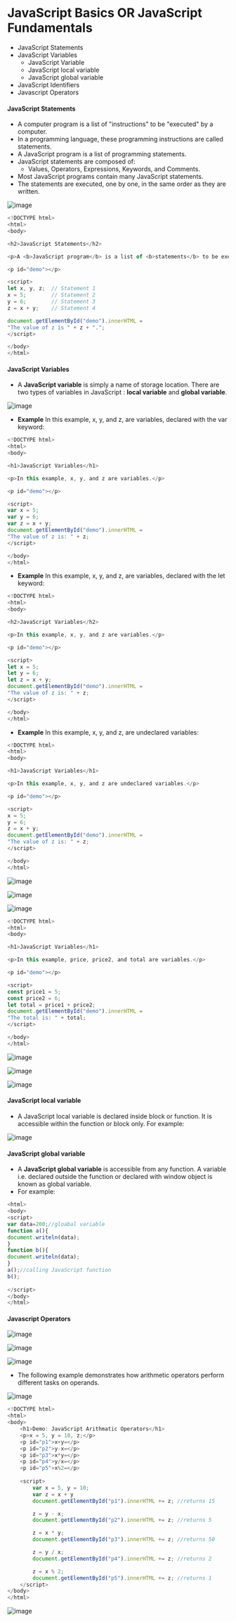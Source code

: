 # JavaScript Basics OR JavaScript Fundamentals

* JavaScript Statements
* JavaScript Variables
   * JavaScript Variable
   * JavaScript local variable
   * JavaScript global variable
* JavaScript Identifiers
* Javascript Operators


#### JavaScript Statements

* A computer program is a list of "instructions" to be "executed" by a computer.
* In a programming language, these programming instructions are called statements.
* A JavaScript program is a list of programming statements.
* JavaScript statements are composed of:
    * Values, Operators, Expressions, Keywords, and Comments.
* Most JavaScript programs contain many JavaScript statements.
* The statements are executed, one by one, in the same order as they are written.

 ![image](https://user-images.githubusercontent.com/40323661/153709102-202297a2-e6f9-488a-9b97-6863ab41e47e.png)

```JavaScript
<!DOCTYPE html>
<html>
<body>

<h2>JavaScript Statements</h2>

<p>A <b>JavaScript program</b> is a list of <b>statements</b> to be executed by a computer.</p>

<p id="demo"></p>

<script>
let x, y, z;  // Statement 1
x = 5;        // Statement 2
y = 6;        // Statement 3
z = x + y;    // Statement 4

document.getElementById("demo").innerHTML =
"The value of z is " + z + ".";  
</script>

</body>
</html>

```

#### JavaScript Variables

* A **JavaScript variable** is simply a name of storage location. There are two types of variables in JavaScript : **local variable** and **global variable**.

![image](https://user-images.githubusercontent.com/40323661/153709261-88a1e8da-ef48-43ea-9369-2a3fcdba4d7f.png)

* **Example** In this example, x, y, and z, are variables, declared with the var keyword:

```JavaScript
<!DOCTYPE html>
<html>
<body>

<h1>JavaScript Variables</h1>

<p>In this example, x, y, and z are variables.</p>

<p id="demo"></p>

<script>
var x = 5;
var y = 6;
var z = x + y;
document.getElementById("demo").innerHTML =
"The value of z is: " + z;
</script>

</body>
</html>

```

* **Example**  In this example, x, y, and z, are variables, declared with the let keyword:

```JavaScript
<!DOCTYPE html>
<html>
<body>

<h2>JavaScript Variables</h2>

<p>In this example, x, y, and z are variables.</p>

<p id="demo"></p>

<script>
let x = 5;
let y = 6;
let z = x + y;
document.getElementById("demo").innerHTML =
"The value of z is: " + z;
</script>

</body>
</html>

```

* **Example**  In this example, x, y, and z, are undeclared variables:

```JavaScript
<!DOCTYPE html>
<html>
<body>

<h1>JavaScript Variables</h1>

<p>In this example, x, y, and z are undeclared variables.</p>

<p id="demo"></p>

<script>
x = 5;
y = 6;
z = x + y;
document.getElementById("demo").innerHTML =
"The value of z is: " + z;
</script>

</body>
</html>

```

![image](https://user-images.githubusercontent.com/40323661/153709514-466dbe47-fe69-495b-8f66-24fe6f97b1d2.png)

![image](https://user-images.githubusercontent.com/40323661/153709521-b17d08b6-a2e5-404d-ba30-dd14e3b382ed.png)

![image](https://user-images.githubusercontent.com/40323661/153709545-6f0473c7-decd-45f2-bde2-6a90d0a58a7c.png)

```JavaScript
<!DOCTYPE html>
<html>
<body>

<h1>JavaScript Variables</h1>

<p>In this example, price, price2, and total are variables.</p>

<p id="demo"></p>

<script>
const price1 = 5;
const price2 = 6;
let total = price1 + price2;
document.getElementById("demo").innerHTML =
"The total is: " + total;
</script>

</body>
</html>
```
![image](https://user-images.githubusercontent.com/40323661/153709610-c3c8541c-71b9-4ec3-b22e-6a1a48535994.png)

![image](https://user-images.githubusercontent.com/40323661/153709632-cfa5d529-7a39-4ed8-acf1-cd8a5ad64e3a.png)

![image](https://user-images.githubusercontent.com/40323661/153709661-01af816c-800f-4dd9-9722-a80f398e29af.png)

#### JavaScript local variable

* A JavaScript local variable is declared inside block or function. It is accessible within the function or block only. For example:

![image](https://user-images.githubusercontent.com/40323661/153709745-c6e02bc4-5bdc-434e-b920-b1abad716ef7.png)

#### JavaScript global variable

* A **JavaScript global variable** is accessible from any function. A variable i.e. declared outside the function or declared with window object is known as global variable. 
* For example:

```JavaScript
<html>
<body>
<script>  
var data=200;//gloabal variable  
function a(){  
document.writeln(data);  
}  
function b(){  
document.writeln(data);  
}  
a();//calling JavaScript function
b();
  
</script>  
</body>
</html>

```

#### Javascript Operators

![image](https://user-images.githubusercontent.com/40323661/153710067-af0619a6-758e-441a-8d9e-0d6354feab5d.png)

![image](https://user-images.githubusercontent.com/40323661/153710084-efcd28c9-1bae-474a-b7d2-a81e5451578a.png)

![image](https://user-images.githubusercontent.com/40323661/153710098-e3e7ac8e-e6dd-4184-9212-ed3e318b77e3.png)

* The following example demonstrates how arithmetic operators perform different tasks on operands.

![image](https://user-images.githubusercontent.com/40323661/153710132-95d3e879-ca00-4ff6-9868-f4191fffab74.png)


```JavaScript
<!DOCTYPE html>
<html>
<body>
	<h1>Demo: JavaScript Arithmatic Operators</h1>
	<p>x = 5, y = 10, z;</p>
	<p id="p1">x+y=</p>
	<p id="p2">y-x=</p>
	<p id="p3">x*y=</p>
	<p id="p4">y/x=</p>
	<p id="p5">x%2=</p>
	
	<script>
		var x = 5, y = 10;
		var z = x + y
		document.getElementById("p1").innerHTML += z; //returns 15

		z = y - x;
		document.getElementById("p2").innerHTML += z; //returns 5

		z = x * y;
		document.getElementById("p3").innerHTML += z; //returns 50

		z = y / x;
		document.getElementById("p4").innerHTML += z; //returns 2

		z = x % 2;
		document.getElementById("p5").innerHTML += z; //returns 1
    </script>
</body>
</html>

```

![image](https://user-images.githubusercontent.com/40323661/153710151-0b350817-6e74-4285-8052-af2f2ebaa957.png)




